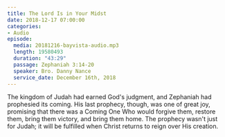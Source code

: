 ```yaml
---
title: The Lord Is in Your Midst
date: 2018-12-17 07:00:00
categories:
- Audio
episode:
  media: 20181216-bayvista-audio.mp3
  length: 19580493
  duration: "43:29"
  passage: Zephaniah 3:14-20
  speaker: Bro. Danny Nance
  service_date: December 16th, 2018
---
```

The kingdom of Judah had earned God's judgment, and Zephaniah had prophesied its coming. His last prophecy, though, was one of great joy, promising that there was a Coming One Who would forgive them, restore them, bring them victory, and bring them home. The prophecy wasn't just for Judah; it will be fulfilled when Christ returns to reign over His creation.